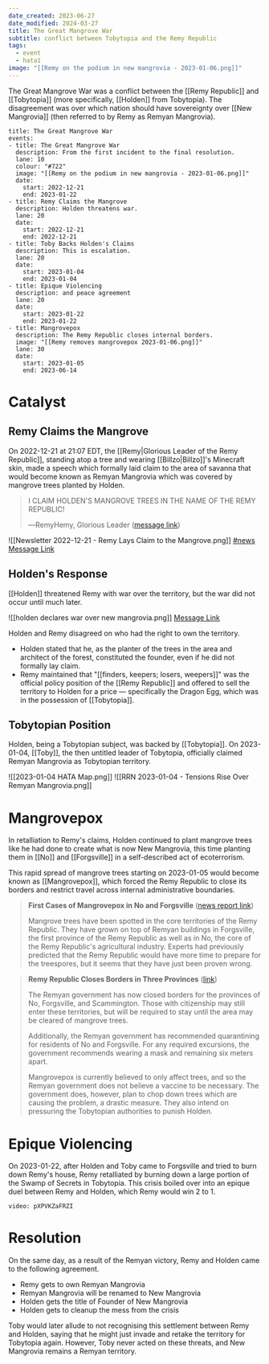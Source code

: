 ```yaml
---
date_created: 2023-06-27
date_modified: 2024-03-27
title: The Great Mangrove War
subtitle: conflict between Tobytopia and the Remy Republic
tags:
  - event
  - hata1
image: "[[Remy on the podium in new mangrovia - 2023-01-06.png]]"
---
```


The Great Mangrove War was a conflict between the [[Remy Republic]] and [[Tobytopia]] (more specifically, [[Holden]] from Tobytopia). The disagreement was over which nation should have sovereignty over [[New Mangrovia]] (then referred to by Remy as Remyan Mangrovia).

```infobox-timeline
title: The Great Mangrove War
events:
- title: The Great Mangrove War
  description: From the first incident to the final resolution.
  lane: 10
  colour: "#722"
  image: "[[Remy on the podium in new mangrovia - 2023-01-06.png]]"
  date:
    start: 2022-12-21
    end: 2023-01-22
- title: Remy Claims the Mangrove
  description: Holden threatens war.
  lane: 20
  date:
    start: 2022-12-21
    end: 2022-12-21
- title: Toby Backs Holden's Claims
  description: This is escalation.
  lane: 20
  date:
    start: 2023-01-04
    end: 2023-01-04
- title: Epique Violencing
  description: and peace agreement
  lane: 20
  date:
    start: 2023-01-22
    end: 2023-01-22
- title: Mangrovepox
  description: The Remy Republic closes internal borders.
  image: "[[Remy removes mangrovepox 2023-01-06.png]]"
  lane: 30
  date:
    start: 2023-01-05
    end: 2023-06-14
```

# Catalyst

## Remy Claims the Mangrove

On 2022-12-21 at 21:07 EDT, the [[Remy|Glorious Leader of the Remy Republic]], standing atop a tree and wearing [[Billzo|Billzo]]'s Minecraft skin, made a speech which formally laid claim to the area of savanna that would become known as Remyan Mangrovia which was covered by mangrove trees planted by Holden.

> I CLAIM HOLDEN'S MANGROVE TREES IN THE NAME OF THE REMY REPUBLIC!
> 
> ―RemyHemy, Glorious Leader ([message link](https://discord.com/channels/1046302463143194709/1046486451266793535/1055305451413180589))

![[Newsletter 2022-12-21 - Remy Lays Claim to the Mangrove.png]]
[\#news Message Link](https://discord.com/channels/1046302463143194709/1048416479093198908/1055311845881282641)

## Holden's Response

[[Holden]] threatened Remy with war over the territory, but the war did not occur until much later.

![[holden declares war over new mangrovia.png]]
[Message Link](https://discord.com/channels/1046302463143194709/1046486451266793535/1055320402961899561)

Holden and Remy disagreed on who had the right to own the territory.
- Holden stated that he, as the planter of the trees in the area and architect of the forest, constituted the founder, even if he did not formally lay claim.
- Remy maintained that "[[finders, keepers; losers, weepers]]" was the official policy position of the [[Remy Republic]] and offered to sell the territory to Holden for a price — specifically the Dragon Egg, which was in the possession of [[Tobytopia]].

## Tobytopian Position

Holden, being a Tobytopian subject, was backed by [[Tobytopia]]. On 2023-01-04, [[Toby]], the then untitled leader of Tobytopia, officially claimed Remyan Mangrovia as Tobytopian territory.

![[2023-01-04 HATA Map.png]]
![[RRN 2023-01-04 - Tensions Rise Over Remyan Mangrovia.png]]

# Mangrovepox

In retalliation to Remy's claims, Holden continued to plant mangrove trees like he had done to create what is now New Mangrovia, this time planting them in [[No]] and [[Forgsville]] in a self-described act of ecoterrorism.

This rapid spread of mangrove trees starting on 2023-01-05 would become known as [[Mangrovepox]], which forced the Remy Republic to close its borders and restrict travel across internal administrative boundaries.

> **First Cases of Mangrovepox in No and Forgsville**
> ([news report link](https://discord.com/channels/1046302463143194709/1048416479093198908/1060443810540302356))
> 
> Mangrove trees have been spotted in the core territories of the Remy Republic. They have grown on top of Remyan buildings in Forgsville, the first province of the Remy Republic as well as in No, the core of the Remy Republic's agricultural industry. Experts had previously predicted that the Remy Republic would have more time to prepare for the treespores, but it seems that they have just been proven wrong.

> **Remy Republic Closes Borders in Three Provinces**
> ([link](https://discord.com/channels/1046302463143194709/1048416479093198908/1061056635541389322))
> 
> The Remyan government has now closed borders for the provinces of No, Forgsville, and Scammington. Those with citizenship may still enter these territories, but will be required to stay until the area may be cleared of mangrove trees.
> 
> Additionally, the Remyan government has recommended quarantining for residents of No and Forgsville. For any required excursions, the government recommends wearing a mask and remaining six meters apart.
> 
> Mangrovepox is currently believed to only affect trees, and so the Remyan government does not believe a vaccine to be necessary. The government does, however, plan to chop down trees which are causing the problem, a drastic measure. They also intend on pressuring the Tobytopian authorities to punish Holden.

# Epique Violencing

On 2023-01-22, after Holden and Toby came to Forgsville and tried to burn down Remy's house, Remy retalliated by burning down a large portion of the Swamp of Secrets in Tobytopia. This crisis boiled over into an epique duel between Remy and Holden, which Remy would win 2 to 1.

```youtube
video: pXPVKZaFRZI
```

# Resolution

On the same day, as a result of the Remyan victory, Remy and Holden came to the following agreement.
- Remy gets to own Remyan Mangrovia
- Remyan Mangrovia will be renamed to New Mangrovia
- Holden gets the title of Founder of New Mangrovia
- Holden gets to cleanup the mess from the crisis

Toby would later allude to not recognising this settlement between Remy and Holden,
saying that he might just invade and retake the territory for Tobytopia again. However,
Toby never acted on these threats, and New Mangrovia remains a Remyan territory.